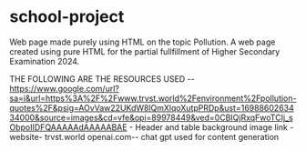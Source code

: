 # school-project
Web page made purely using HTML on the topic Pollution.
A web page created using pure HTML for the partial fullfillment of Higher Secondary Examination 2024.

THE FOLLOWING ARE THE RESOURCES USED --
https://www.google.com/url?sa=i&url=https%3A%2F%2Fwww.trvst.world%2Fenvironment%2Fpollution-quotes%2F&psig=AOvVaw22UKdW8lQmXlqoXutpPRDp&ust=1698860263434000&source=images&cd=vfe&opi=89978449&ved=0CBIQjRxqFwoTCIj_sObpoIIDFQAAAAAdAAAAABAE - Header and table background image link - website- trvst.world
openai.com-- chat gpt used for content generation 

